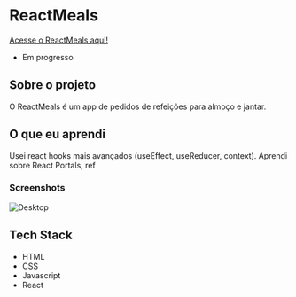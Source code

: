 # ReactMeals

[Acesse o ReactMeals aqui!](https://g101-reactmeals.netlify.app/)

- Em progresso

## Sobre o projeto

O ReactMeals é um app de pedidos de refeições para almoço e jantar.

## O que eu aprendi

Usei react hooks mais avançados (useEffect, useReducer, context).
Aprendi sobre React Portals, ref

### Screenshots

![Desktop]("")

## Tech Stack

- HTML
- CSS
- Javascript
- React
